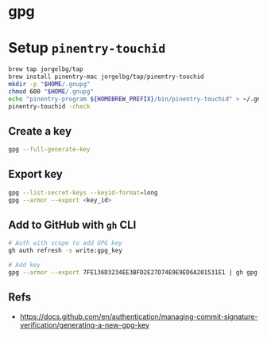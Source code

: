 # gpg

# Setup `pinentry-touchid`

```bash
brew tap jorgelbg/tap
brew install pinentry-mac jorgelbg/tap/pinentry-touchid
mkdir -p "$HOME/.gnupg"
chmod 600 "$HOME/.gnupg"
echo "pinentry-program ${HOMEBREW_PREFIX}/bin/pinentry-touchid" > ~/.gnupg/gpg-agent.conf
pinentry-touchid -check
```

## Create a key

```bash
gpg --full-generate-key
```

## Export key

```bash
gpg --list-secret-keys --keyid-format=long
gpg --armor --export <key_id>
```

## Add to GitHub with `gh` CLI

```bash
# Auth with scope to add GPG key
gh auth refresh -s write:gpg_key

# Add key
gpg --armor --export 7FE136D3234EE3BFD2E27D74E9E9ED6A201531E1 | gh gpg-key add -
```

## Refs

- <https://docs.github.com/en/authentication/managing-commit-signature-verification/generating-a-new-gpg-key>
